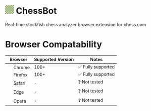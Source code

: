 # <img src="extension/icon.png" width="28" height="28" /> ChessBot
Real-time stockfish chess analyzer browser extension for chess.com

# Browser Compatability

| Browser        | Supported Version | Notes                                  |
|----------------|-------------------|----------------------------------------|
| <img src="https://upload.wikimedia.org/wikipedia/commons/e/e1/Google_Chrome_icon_%28February_2022%29.svg" style="width: 16px; height: 16px;"> Chrome         | 100+              | ✅ Fully supported                        |
| <img src="https://upload.wikimedia.org/wikipedia/commons/a/a0/Firefox_logo%2C_2019.svg" style="width: 16px; height: 16px;"> Firefox        | 100+              | ✅ Fully supported                        |
| <img src="https://upload.wikimedia.org/wikipedia/commons/5/52/Safari_browser_logo.svg" style="width: 16px; height: 16px;"> Safari         | -               | ❓ Not tested                             |
| <img src="https://upload.wikimedia.org/wikipedia/commons/9/98/Microsoft_Edge_logo_%282019%29.svg" style="width: 16px; height: 16px;"> Edge           | -               | ❓ Not tested                             |
| <img src="https://upload.wikimedia.org/wikipedia/commons/4/49/Opera_2015_icon.svg" style="width: 16px; height: 16px;"> Opera          | -               | ❓ Not tested                             |
